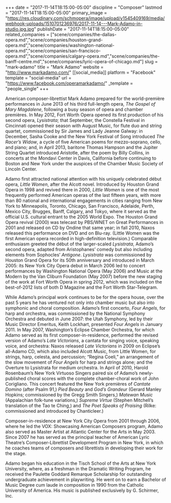 +++
date = "2017-11-14T18:15:00-05:00"
discipline = "Composer"
lastmod = "2017-11-14T18:15:00-05:00"
primary_image = "https://res.cloudinary.com/schmopera/image/upload/v1545409169/media/webhook-uploads/1510701236976/2017-11-14---Mark-Adamo-in-studio.jpg.jpg"
publishDate = "2017-11-14T18:15:00-05:00"
related_companies = ["scene/companies/the-dallas-opera.md","scene/companies/houston-grand-opera.md","scene/companies/washington-national-opera.md","scene/companies/san-francisco-opera.md","scene/companies/calgary-opera.md","scene/companies/the-banff-centre.md","scene/companies/lyric-opera-of-chicago.md"]
slug = "mark-adamo"
title = "Mark Adamo"
website = "http://www.markadamo.com/"
[[social_media]]
platform = "Facebook"
template = "social-media"
url = "https://www.facebook.com/operamarkadamo/"
_template = "people_single"
+++

American composer-librettist Mark Adamo prepared for the world-première performances in June 2013 of his third full-length opera, *The Gospel of Mary Magdalene*, following a busy season of opera and chamber premières. In May 2012, Fort Worth Opera opened its first production of his second opera, *Lysistrata*; that September, the Constella Festival in Cincinnati opened their season with August Music, for flute duo and string quartet, commissioned by Sir James and Lady Jeanne Galway: in December, Sasha Cooke and the New York Festival of Song introduced *The Racer’s Widow*, a cycle of five American poems for mezzo-soprano, cello, and piano; and, in April 2013, baritone Thomas Hampson and the Jupiter String Quartet introduced Aristotle, after the poem by Billy Collins, in concerts at the Mondavi Center in Davis, California before continuing to Boston and New York under the auspices of the Chamber Music Society of Lincoln Center.

Adamo first attracted national attention with his uniquely celebrated début opera, *Little Women*, after the Alcott novel. Introduced by Houston Grand Opera in 1998 and revived there in 2000, *Little Women* is one of the most frequently performed American operas of the last fifteen years, with more than 80 national and international engagements in cities ranging from New York to Minneapolis, Toronto, Chicago, San Francisco, Adelaide, Perth, Mexico City, Brugges, Banff, Calgary, and Tokyo, where it served as the official U.S. cultural entrant to the 2005 World Expo. The Houston Grand Opera revival (2000) was telecast by PBS/WNET on Great Performances in 2001 and released on CD by Ondine that same year; in fall 2010, Naxos released this performance on DVD and on Blu-ray. (Little Women was the first American opera recorded in high-definition television.) Comparable enthusiasm greeted the début of the larger-scaled *Lysistrata*, Adamo’s second opera, adapted from Aristophanes’ comedy but also including elements from Sophocles’ *Antigone*. *Lysistrata* was commissioned by Houston Grand Opera for its 50th anniversary and introduced in March 2005: its New York City Opera debut in March 2006 led to concert performances by Washington National Opera (May 2006) and Music at the Modern by the Van Cliburn Foundation (May 2007) before the new staging of the work at Fort Worth Opera in spring 2012, which was included on the best-of-2012 lists of both D Magazine and the Fort Worth Star-Telegram.

While Adamo’s principal work continues to be for the opera house, over the past 5 years he has ventured not only into chamber music but also into symphonic and choral composition.  Adamo’s first concerto, *Four Angels*, for harp and orchestra, was commissioned by the National Symphony Orchestra and debuted in June 2007: the Utah Symphony, led by their Music Director Emeritus, Keith Lockhart, presented *Four Angels* in January 2011. In May 2007, Washington’s Eclipse Chamber Orchestra, for which Adamo served as its first composer-in-residence, performed the revised version of Adamo’s *Late Victorians*, a cantata for singing voice, speaking voice, and orchestra: Naxos released *Late Victorians* in 2009 on Eclipse’s all-Adamo CD, which also included Alcott Music, from Little Women, for strings, harp, celesta, and percussion; “Regina Coeli,” an arrangement of the slow movement of *Four Angels* for harp and strings alone; and the Overture to Lysistrata for medium orchestra.  In April of 2010, Harold Rosenbaum’s New York Virtuoso Singers paired six of Adamo’s newly-published choral scores with the complete chamber-choral work of John Corigliano. This concert featured the New York premières of *Cantate Domino* (after Psalm 91,) *Pied Beauty* and *God’s Grandeur* (Gerard Manley Hopkins; commissioned by the Gregg Smith Singers,) *Matewan Music* (Appalachian folk-tune variations,) *Supreme Virtue* (Stephen Mitchell’s translation of the Tao te Ching,) and *The Poet Speaks of Praising* (Rilke: commissioned and introduced by Chanticleer.)

Composer-in-residence at New York City Opera from 2001 through 2006, where he led the VOX: Showcasing American Composers program, Adamo also served as Master Artist at Atlantic Center for the Arts in May 2003.  Since 2007 he has served as the principal teacher of American Lyric Theatre’s Composer-Librettist Development Program in New York, in which he coaches teams of composers and librettists in developing their work for the stage.

Adamo began his education in the Tisch School of the Arts at New York University, where, as a freshman in the Dramatic Writing Program, he received the Paulette Goddard Remarque Scholarship for outstanding undergraduate achievement in playwriting. He went on to earn a Bachelor of Music Degree cum laude in composition in 1990 from the Catholic University of America.  His music is published exclusively by G. Schirmer, Inc.
